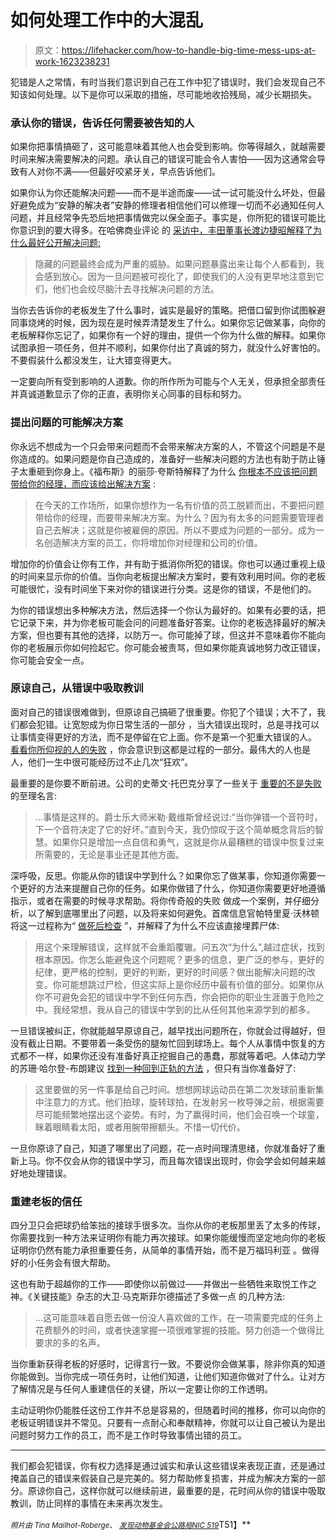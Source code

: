 # 如何处理工作中的大混乱

> 原文：<https://lifehacker.com/how-to-handle-big-time-mess-ups-at-work-1623238231>

犯错是人之常情，有时当我们意识到自己在工作中犯了错误时，我们会发现自己不知该如何处理。以下是你可以采取的措施，尽可能地收拾残局，减少长期损失。



### **承认你的错误，告诉任何需要被告知的人**

如果你把事情搞砸了，这可能意味着其他人也会受到影响。你等得越久，就越需要时间来解决需要解决的问题。承认自己的错误可能会令人害怕——因为这通常会导致有人对你不满——但最好咬紧牙关，早点告诉他们。

如果你认为你还能解决问题——而不是半途而废——试一试可能没什么坏处，但最好避免成为“安静的解决者”安静的修理者相信他们可以修理一切而不必通知任何人问题，并且经常争先恐后地把事情做完以保全面子。事实是，你所犯的错误可能比你意识到的要大得多。在哈佛商业评论 的 [采访中，丰田董事长渡边捷昭解释了为什么最好公开解决问题:](http://hbr.org/2007/07/lessons-from-toyotas-long-drive/ar/1)

> 隐藏的问题最终会成为严重的威胁。如果问题暴露出来让每个人都看到，我会感到放心。因为一旦问题被可视化了，即使我们的人没有更早地注意到它们，他们也会绞尽脑汁去寻找解决问题的方法。

当你去告诉你的老板发生了什么事时，诚实是最好的策略。把借口留到你试图躲避同事烧烤的时候，因为现在是时候弄清楚发生了什么。如果你忘记做某事，向你的老板解释你忘记了，如果你有一个好的理由，提供一个你为什么做的解释。如果你试图承担一项任务，但并不顺利，如果你付出了真诚的努力，就没什么好害怕的。不要假装什么都没发生，让大错变得更大。

一定要向所有受到影响的人道歉。你的所作所为可能与个人无关，但承担全部责任并真诚道歉显示了你的正直，表明你关心同事的目标和努力。

### **提出问题的可能解决方案**

你永远不想成为一个只会带来问题而不会带来解决方案的人，不管这个问题是不是你造成的。如果问题是你自己造成的，准备好一些解决问题的方法也有助于防止锤子太重砸到你身上。《福布斯》的丽莎·夸斯特解释了为什么 [你根本不应该把问题带给你的经理，而应该给出解决方案](http://www.forbes.com/sites/lisaquast/2013/05/13/dont-bring-problems-to-your-manager-bring-solutions/?utm_content=bufferdc8e6&utm_source=buffer&utm_medium=linkedin&utm_campaign=Buffer) :

> 在今天的工作场所，如果你想作为一名有价值的员工脱颖而出，不要把问题带给你的经理，而要带来解决方案。为什么？因为有太多的问题需要管理者自己去解决；这就是你被雇佣的原因。所以不要成为问题的一部分。成为一名创造解决方案的员工，你将增加你对经理和公司的价值。

增加你的价值会让你有工作，并有助于抵消你所犯的错误。你也可以通过重视上级的时间来显示你的价值。当你向老板提出解决方案时，要有效利用时间。你的老板可能很忙，没有时间坐下来对你的错误进行分类。这是你的错误，不是他们的。

为你的错误想出多种解决方法，然后选择一个你认为最好的。如果有必要的话，把它记录下来，并为你老板可能会问的问题准备好答案。让你的老板选择最好的解决方案，但也要有其他的选择，以防万一。你可能掉了球，但这并不意味着你不能向你的老板展示你如何捡起它。你可能会被责骂，但如果你能真诚地努力改正错误，你可能会安全一点。

### 原谅自己，从错误中吸取教训

面对自己的错误很难做到，但原谅自己搞砸了很重要。你犯了个错误；大不了，我们都会犯错。让宽恕成为你日常生活的一部分 ，当大错误出现时，总是寻找可以让事情变得更好的方法，而不是停留在它上面。你不是第一个犯重大错误的人。 [看看你所仰视的人的失败](http://lifehacker.com/how-to-move-past-failure-1597951611) ，你会意识到这都是过程的一部分。最伟大的人也是人，他们一生中很可能经历过不止几次“狂欢”。

最重要的是你要不断前进。公司的史蒂文·托巴克分享了一些关于 [重要的不是失败](http://www.inc.com/steve-tobak/how-to-recover-from-big-mistakes.html) 的至理名言:

> ...事情是这样的。爵士乐大师米勒·戴维斯曾经说过:“当你弹错一个音符时，下一个音符决定了它的好坏。”直到今天，我仍惊叹于这个简单概念背后的智慧。如果你只是增加一点自信和勇气，这就是你从最糟糕的错误中恢复过来所需要的，无论是事业还是其他方面。

深呼吸，反思。你能从你的错误中学到什么？如果你忘了做某事，你知道你需要一个更好的方法来提醒自己你的任务。如果你做错了什么，你知道你需要更好地遵循指示，或者在需要的时候寻求帮助。将你传奇般的失败 做成一个案例，并仔细分析，以了解到底哪里出了问题，以及将来如何避免。首席信息官帕特里夏·沃林顿将这一过程称为“ [做死后检查](http://www.cio.com/article/2440660/careers-staffing/four-steps-for-recovering-from-a-mistake.html) ”，并解释了为什么不应该直接埋葬尸体:

> 用这个来理解错误，这样就不会重蹈覆辙。问五次“为什么”,越过症状，找到根本原因。你怎么能避免这个问题呢？更多的信息，更广泛的参与，更好的纪律，更严格的控制，更好的判断，更好的时间感？做出能解决问题的改变。你可能想跳过尸检，但这实际上是你经历中最有价值的部分。如果你从你不可避免会犯的错误中学不到任何东西，你会把你的职业生涯置于危险之中。我经常想，我从自己的错误中学到的比从任何其他来源学到的都多。

一旦错误被纠正，你就能越早原谅自己，越早找出问题所在，你就会过得越好，但没有截止日期。不要带着一条受伤的腿匆忙回到球场上。每个人从事情中恢复的方式都不一样，如果你还没有准备好真正挖掘自己的愚蠢，那就等着吧。人体动力学的苏珊·哈尔登-布朗建议 [找到一种回到正轨的方法](http://www.humankinetics.com/excerpts/excerpts/recover-from-mistakes-with-proactive-strategies) ，但只有当你准备好了:

> 这里要做的另一件事是给自己时间。想想网球运动员在第二次发球前重新集中注意力的方式。他们拍球，旋转球拍，在发射另一枚导弹之前，根据需要尽可能频繁地摆出这个姿势。有时，为了赢得时间，他们会召唤一个球童，眯着眼睛看太阳，或者用腕带擦额头。不惜一切代价。

一旦你原谅了自己，知道了哪里出了问题，花一点时间理清思绪，你就准备好了重新上马。你不仅会从你的错误中学习，而且每次错误出现时，你会学会如何越来越好地处理错误。

### **重建老板的信任**

四分卫只会把球扔给笨拙的接球手很多次。当你从你的老板那里丢了太多的传球，你需要找到一种方法来证明你有能力再次接球。如果你能缓慢而坚定地向你的老板证明你仍然有能力承担重要任务，从简单的事情开始，而不是万福玛利亚 。做得好的小任务会有很大帮助。

这也有助于超越你的工作——即使你以前做过——并做出一些牺牲来取悦工作之神。《关键技能》杂志的大卫·马克斯菲尔德描述了多做一点 的几种方法:

> ...这可能意味着自愿去做一份没人喜欢做的工作，在一项需要完成的任务上花费额外的时间，或者快速掌握一项很难掌握的技能。努力创造一个做得比要求的多的名声。

当你重新获得老板的好感时，记得言行一致。不要说你会做某事，除非你真的知道你能做到。当你完成一项任务时，让他们知道，让他们知道你做对了什么。让对方了解情况是与任何人重建信任的关键，所以一定要让你的工作透明。

主动证明你仍能胜任这份工作并不总是容易的，但随着时间的推移，你可以向你的老板证明错误并不常见。只要有一点耐心和奉献精神，你就可以让自己被认为是出问题时努力工作的员工，而不是工作时导致事情出错的员工。

* * *

我们都会犯错误，你有权力选择是通过诚实和承认这些错误来表现正直，还是通过掩盖自己的错误来假装自己是完美的。努力帮助修复损害，并成为解决方案的一部分。原谅你自己，这样你就可以继续前进，最重要的是，花时间从你的错误中吸取教训，防止同样的事情在未来再次发生。

<small>*照片由 Tina Mailhot-Roberge、*</small> [<small>*发现动物基金会*</small>](https://www.flickr.com/photos/foundanimalsfoundation/8055193182)<small></small>*[<small>*公路局*</small>](https://www.flickr.com/photos/highwaysagency/5998133376)<small></small>*[<small>*NIC 519*</small>](https://www.flickr.com/photos/nic519/9271500576)T51】**
